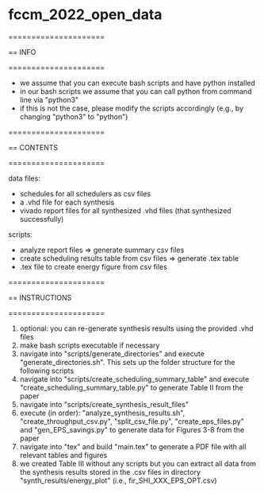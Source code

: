 # fccm_2022_open_data 

=====================

== INFO

=====================

- we assume that you can execute bash scripts and have python installed
- in our bash scripts we assume that you can call python from command line via "python3"
- if this is not the case, please modify the scripts accordingly (e.g., by changing "python3" to "python")


=====================

== CONTENTS

=====================

data files: 
- schedules for all schedulers as csv files
- a .vhd file for each synthesis
- vivado report files for all synthesized .vhd files (that synthesized successfully)

scripts:
- analyze report files => generate summary csv files
- create scheduling results table from csv files => generate .tex table
- .tex file to create energy figure from csv files


=====================

== INSTRUCTIONS

=====================

1) optional: you can re-generate synthesis results using the provided .vhd files
2) make bash scripts executable if necessary
3) navigate into "scripts/generate_directories" and execute "generate_directories.sh". This sets up the folder structure for the following scripts
4) navigate into "scripts/create_scheduling_summary_table" and execute "create_scheduling_summary_table.py" to generate Table II from the paper
5) navigate into "scripts/create_synthesis_result_files"
6) execute (in order): "analyze_synthesis_results.sh", "create_throughput_csv.py", "split_csv_file.py", "create_eps_files.py" and "gen_EPS_savings.py" to generate data for Figures 3-8 from the paper
7) navigate into "tex" and build "main.tex" to generate a PDF file with all relevant tables and figures
8) we created Table III without any scripts but you can extract all data from the synthesis results stored in the .csv files in directory "synth_results/energy_plot" (i.e., fir_SHI_XXX_EPS_OPT.csv)
